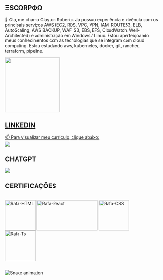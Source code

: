 ## ΞSCΩRPΦΩ
👋 Ola, me chamo Clayton Roberto.
 Ja possuo experiência e vivência com os principais serviços AWS (EC2, RDS, VPC, VPN, IAM, ROUTE53, ELB, AutoScaling, AWS BACKUP, WAF. S3, EBS, EFS, CloudWatch, Well-Architected) e administração em Windows / Linux. Estou aperfeiçoando meus conhecimentos com as tecnologias que se integram com cloud computing. Estou estudando aws, kubernetes, docker, git, rancher, terraform, pipeline.
 
 
<div align="left">
  <a href="https://github.com/a-clayton-silva">
  <img height="180em" src="https://github-readme-stats.vercel.app/api?username=a-clayton-silva&show_icons=true&theme=dark&include_all_commits=true&count_private=true"/>
   
</div>

## LINKEDIN
 📫 Para visualizar meu curriculo, clique abaixo:   
<a href="https://www.linkedin.com/in/claytonroberto" target="_blank"><img src="https://img.shields.io/badge/-LinkedIn-%230077B5?style=for-the-badge&logo=linkedin&logoColor=white" target="_blank"></a>

## CHATGPT
<a href="https://chat.openai.com/chat" target="_blank"><img src="https://www.vicimediainc.com/wp-content/uploads/2023/01/chaptgpt-300x158.png" target="_blank"></a>
 
## CERTIFICAÇÕES
<div style="display: inline_block"><br>
  
   <img align="center" alt="Rafa-HTML" height="100" width="100" src="https://d1.awsstatic.com/training-and-certification/certification-badges/AWS-Certified-Cloud-Practitioner_badge.634f8a21af2e0e956ed8905a72366146ba22b74c.png">
 
  <img align="center" alt="Rafa-React" height="100" width="200" src="https://gaea.com.br/wp-content/uploads/2014/05/cobit-itil.jpg">
 
  <img align="center" alt="Rafa-CSS" height="100" width="100" src="https://preview.redd.it/34xzfc6qi8y41.png?width=800&format=png&auto=webp&s=637e5040c50292ddecdc8c184025113d6ca98381">
 <img align="center" alt="Rafa-Ts" height="100" width="100" src="https://i.pinimg.com/originals/eb/07/fd/eb07fd0b5194c9db5bd901fbd885b791.jpg">
</div>
  
  ##

 ![Snake animation](https://github.com/a-clayton-silva/a-clayton-silva/blob/output/github-contribution-grid-snake.svg)
